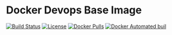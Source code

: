 # Docker Devops Base Image
[![Build Status](https://travis-ci.org/dan9186/docker-devopsbase.svg?branch=master)](https://travis-ci.org/dan9186/docker-devopsbase) [![License](http://img.shields.io/:license-mit-green.svg)](http://dan9186.mit-license.org) [![Docker Pulls](https://img.shields.io/docker/pulls/dan9186/devopsbase.svg)]() [![Docker Automated buil](https://img.shields.io/docker/automated/dan9186/devopsbase.svg)]()
